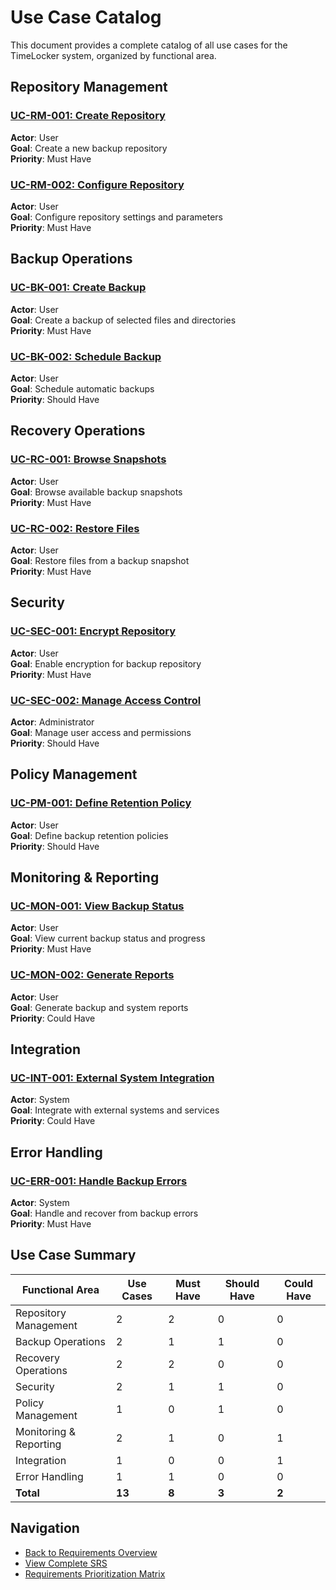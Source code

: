 # Use Case Catalog

This document provides a complete catalog of all use cases for the TimeLocker system, organized by functional area.

## Repository Management

### [UC-RM-001: Create Repository](UC-RM-001.md)

**Actor**: User  
**Goal**: Create a new backup repository  
**Priority**: Must Have

### [UC-RM-002: Configure Repository](UC-RM-002.md)

**Actor**: User  
**Goal**: Configure repository settings and parameters  
**Priority**: Must Have

## Backup Operations

### [UC-BK-001: Create Backup](UC-BK-001.md)

**Actor**: User  
**Goal**: Create a backup of selected files and directories  
**Priority**: Must Have

### [UC-BK-002: Schedule Backup](UC-BK-002.md)

**Actor**: User  
**Goal**: Schedule automatic backups  
**Priority**: Should Have

## Recovery Operations

### [UC-RC-001: Browse Snapshots](UC-RC-001.md)

**Actor**: User  
**Goal**: Browse available backup snapshots  
**Priority**: Must Have

### [UC-RC-002: Restore Files](UC-RC-002.md)

**Actor**: User  
**Goal**: Restore files from a backup snapshot  
**Priority**: Must Have

## Security

### [UC-SEC-001: Encrypt Repository](UC-SEC-001.md)

**Actor**: User  
**Goal**: Enable encryption for backup repository  
**Priority**: Must Have

### [UC-SEC-002: Manage Access Control](UC-SEC-002.md)

**Actor**: Administrator  
**Goal**: Manage user access and permissions  
**Priority**: Should Have

## Policy Management

### [UC-PM-001: Define Retention Policy](UC-PM-001.md)

**Actor**: User  
**Goal**: Define backup retention policies  
**Priority**: Should Have

## Monitoring & Reporting

### [UC-MON-001: View Backup Status](UC-MON-001.md)

**Actor**: User  
**Goal**: View current backup status and progress  
**Priority**: Must Have

### [UC-MON-002: Generate Reports](UC-MON-002.md)

**Actor**: User  
**Goal**: Generate backup and system reports  
**Priority**: Could Have

## Integration

### [UC-INT-001: External System Integration](UC-INT-001.md)

**Actor**: System  
**Goal**: Integrate with external systems and services  
**Priority**: Could Have

## Error Handling

### [UC-ERR-001: Handle Backup Errors](UC-ERR-001.md)

**Actor**: System  
**Goal**: Handle and recover from backup errors  
**Priority**: Must Have

## Use Case Summary

| Functional Area        | Use Cases | Must Have | Should Have | Could Have |
|------------------------|-----------|-----------|-------------|------------|
| Repository Management  | 2         | 2         | 0           | 0          |
| Backup Operations      | 2         | 1         | 1           | 0          |
| Recovery Operations    | 2         | 2         | 0           | 0          |
| Security               | 2         | 1         | 1           | 0          |
| Policy Management      | 1         | 0         | 1           | 0          |
| Monitoring & Reporting | 2         | 1         | 0           | 1          |
| Integration            | 1         | 0         | 0           | 1          |
| Error Handling         | 1         | 1         | 0           | 0          |
| **Total**              | **13**    | **8**     | **3**       | **2**      |

## Navigation

- [Back to Requirements Overview](README.md)
- [View Complete SRS](srs-4-use-cases.md)
- [Requirements Prioritization Matrix](requirements-prioritization-matrix.md)
